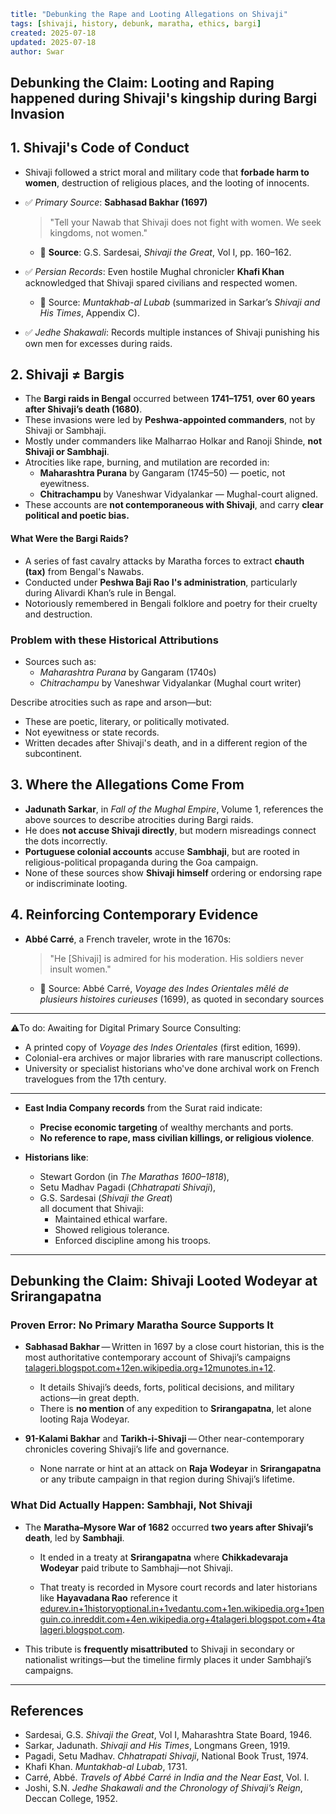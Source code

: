 
```yaml
title: "Debunking the Rape and Looting Allegations on Shivaji"
tags: [shivaji, history, debunk, maratha, ethics, bargi]
created: 2025-07-18
updated: 2025-07-18
author: Swar
```

## Debunking the Claim: Looting and Raping happened during Shivaji's kingship during Bargi Invasion

## 1. Shivaji's Code of Conduct

- Shivaji followed a strict moral and military code that **forbade harm to women**, destruction of religious places, and the looting of innocents.
- ✅ *Primary Source*: **Sabhasad Bakhar (1697)**  

  > "Tell your Nawab that Shivaji does not fight with women. We seek kingdoms, not women."
  - 📘 **Source**: G.S. Sardesai, *Shivaji the Great*, Vol I, pp. 160–162.

- ✅ *Persian Records*: Even hostile Mughal chronicler **Khafi Khan** acknowledged that Shivaji spared civilians and respected women.
  - 📘 Source: *Muntakhab-al Lubab* (summarized in Sarkar’s *Shivaji and His Times*, Appendix C).
  
- ✅ *Jedhe Shakawali*: Records multiple instances of Shivaji punishing his own men for excesses during raids.


## 2. Shivaji ≠ Bargis

- The **Bargi raids in Bengal** occurred between **1741–1751**, **over 60 years after Shivaji’s death (1680)**.
- These invasions were led by **Peshwa-appointed commanders**, not by Shivaji or Sambhaji.
- Mostly under commanders like Malharrao Holkar and Ranoji Shinde, **not Shivaji or Sambhaji**.
- Atrocities like rape, burning, and mutilation are recorded in:
  - **Maharashtra Purana** by Gangaram (1745–50) — poetic, not eyewitness.
  - **Chitrachampu** by Vaneshwar Vidyalankar — Mughal-court aligned.
- These accounts are **not contemporaneous with Shivaji**, and carry **clear political and poetic bias.**

#### What Were the Bargi Raids?

- A series of fast cavalry attacks by Maratha forces to extract **chauth (tax)** from Bengal's Nawabs.
- Conducted under **Peshwa Baji Rao I's administration**, particularly during Alivardi Khan’s rule in Bengal.
- Notoriously remembered in Bengali folklore and poetry for their cruelty and destruction.

### Problem with these Historical Attributions

- Sources such as:
    - _Maharashtra Purana_ by Gangaram (1740s)
    - _Chitrachampu_ by Vaneshwar Vidyalankar (Mughal court writer)  

Describe atrocities such as rape and arson—but:
- These are poetic, literary, or politically motivated.	
- Not eyewitness or state records.
- Written decades after Shivaji's death, and in a different region of the subcontinent.


## 3. Where the Allegations Come From 

- **Jadunath Sarkar**, in *Fall of the Mughal Empire*, Volume 1, references the above sources to describe atrocities during Bargi raids.
- He does **not accuse Shivaji directly**, but modern misreadings connect the dots incorrectly.
- **Portuguese colonial accounts** accuse **Sambhaji**, but are rooted in religious-political propaganda during the Goa campaign.
- None of these sources show **Shivaji himself** ordering or endorsing rape or indiscriminate looting.


## 4. Reinforcing Contemporary Evidence  

- **Abbé Carré**, a French traveler, wrote in the 1670s:

  > "He [Shivaji] is admired for his moderation. His soldiers never insult women."
  - 📘 Source: Abbé Carré, *Voyage des Indes Orientales mêlé de plusieurs histoires curieuses* (1699), as quoted in secondary sources

---
⚠️To do: Awaiting for Digital Primary Source 
	Consulting:  
- A printed copy of _Voyage des Indes Orientales_ (first edition, 1699).
- Colonial-era archives or major libraries with rare manuscript collections.
- University or specialist historians who've done archival work on French travelogues from the 17th century.
---

- **East India Company records** from the Surat raid indicate:
    - **Precise economic targeting** of wealthy merchants and ports.
    - **No reference to rape, mass civilian killings, or religious violence**.
        
- **Historians like**:
    - Stewart Gordon (in _The Marathas 1600–1818_),
    - Setu Madhav Pagadi (_Chhatrapati Shivaji_),
    - G.S. Sardesai (_Shivaji the Great_)  
        all document that Shivaji:
        - Maintained ethical warfare.
        - Showed religious tolerance.
        - Enforced discipline among his troops.
  
---
## Debunking the Claim: Shivaji Looted Wodeyar at Srirangapatna

### Proven Error: No Primary Maratha Source Supports It

- **Sabhasad Bakhar** — Written in 1697 by a close court historian, this is the most authoritative contemporary account of Shivaji’s campaigns [talageri.blogspot.com+12en.wikipedia.org+12munotes.in+12](https://en.wikipedia.org/wiki/Sabhasad_Bakhar?utm_source=chatgpt.com).
    
    - It details Shivaji’s deeds, forts, political decisions, and military actions—in great depth.
    - There is **no mention** of any expedition to **Srirangapatna**, let alone looting Raja Wodeyar.
        
- **91-Kalami Bakhar** and **Tarikh-i-Shivaji** — Other near-contemporary chronicles covering Shivaji’s life and governance.
    - None narrate or hint at an attack on **Raja Wodeyar** in **Srirangapatna** or any tribute campaign in that region during Shivaji’s lifetime.

### What Did Actually Happen: Sambhaji, Not Shivaji

- The **Maratha–Mysore War of 1682** occurred **two years after Shivaji’s death**, led by **Sambhaji**.

    - It ended in a treaty at **Srirangapatna** where **Chikkadevaraja Wodeyar** paid tribute to Sambhaji—not Shivaji.
    
    - That treaty is recorded in Mysore court records and later historians like **Hayavadana Rao** reference it [edurev.in+1historyoptional.in+1](https://edurev.in/t/264813/UPSC-Mains-Answer-PYQ-2020-History-Paper-1--Section-B-?utm_source=chatgpt.com)[vedantu.com+1en.wikipedia.org+1](https://www.vedantu.com/question-answer/it-was-written-by-krishnaji-amant-sabhasad-class-12-social-science-cbse-5fca0ef9c7a4213431b049fb?utm_source=chatgpt.com)[penguin.co.in](https://www.penguin.co.in/what-really-happened-during-tipu-sultans-reign/?utm_source=chatgpt.com)[reddit.com+4en.wikipedia.org+4talageri.blogspot.com+4](https://en.wikipedia.org/wiki/Maratha%E2%80%93Mysore_War_%281682%29?utm_source=chatgpt.com)[talageri.blogspot.com](https://talageri.blogspot.com/2023/03/shivaji-as-hindu-counterpart-of.html?utm_source=chatgpt.com).

- This tribute is **frequently misattributed** to Shivaji in secondary or nationalist writings—but the timeline firmly places it under Sambhaji’s campaigns.

---
## References

- Sardesai, G.S. *Shivaji the Great*, Vol I, Maharashtra State Board, 1946.
- Sarkar, Jadunath. *Shivaji and His Times*, Longmans Green, 1919.
- Pagadi, Setu Madhav. *Chhatrapati Shivaji*, National Book Trust, 1974.
- Khafi Khan. *Muntakhab-al Lubab*, 1731.
- Carré, Abbé. *Travels of Abbé Carré in India and the Near East*, Vol. I.
- Joshi, S.N. *Jedhe Shakawali and the Chronology of Shivaji’s Reign*, Deccan College, 1952.